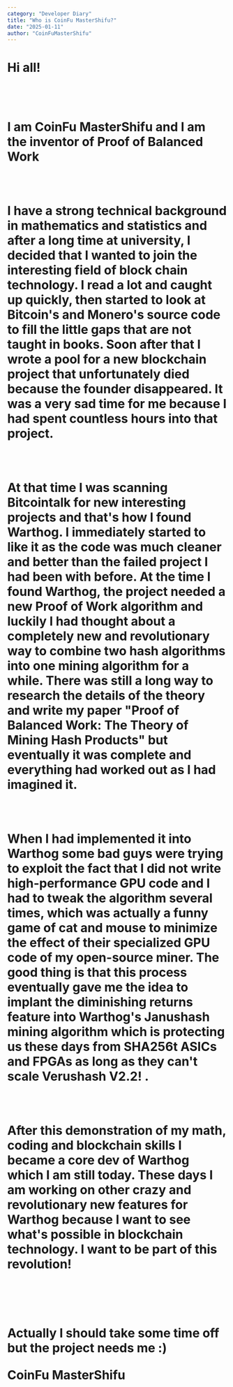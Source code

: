```yaml
---
category: "Developer Diary"
title: "Who is CoinFu MasterShifu?"
date: "2025-01-11"
author: "CoinFuMasterShifu"
---
```


<h1>Hi all!<h1>
<br>
<p>I am CoinFu MasterShifu and I am the inventor of Proof of Balanced Work</p>
<br>
<p>I have a strong technical background in mathematics and statistics and after a long time at university, I decided that I wanted to join the interesting field of block chain technology. I read a lot and caught up quickly, then started to look at Bitcoin's and Monero's source code to fill the little gaps that are not taught in books. Soon after that I wrote a pool for a new blockchain project that unfortunately died because the founder disappeared. It was a very sad time for me because I had spent countless hours into that project.</p>
<br>
<p>At that time I was scanning Bitcointalk for new interesting projects and that's how I found Warthog. I immediately started to like it as the code was much cleaner and better than the failed project I had been with before. At the time I found Warthog, the project needed a new Proof of Work algorithm and luckily I had thought about a completely new and revolutionary way to combine two hash algorithms into one mining algorithm for a while. There was still a long way to research the details of the theory and write my paper "Proof of Balanced Work: The Theory of Mining Hash Products" but eventually it was complete and everything had worked out as I had imagined it.
</p>
<br>
<p>When I had implemented it into Warthog some bad guys were trying to exploit the fact that I did not write high-performance GPU code and I had to tweak the algorithm several times, which was actually a funny game of cat and mouse to minimize the effect of their specialized GPU code of my open-source miner. The good thing is that this process eventually gave me the idea to implant the diminishing returns feature into Warthog's Janushash mining algorithm which is protecting us these days from SHA256t ASICs and FPGAs as long as they can't scale Verushash V2.2!
    .</p>
<br>
<p>After this demonstration of my math, coding and blockchain skills I became a core dev of Warthog which I am still today. These days I am working on other crazy and revolutionary new features for Warthog because I want to see what's possible in blockchain technology. I want to be part of this revolution!</p>
<br>
<br>
<p>Actually I should take some time off but the project needs me :)</p>
<p>CoinFu MasterShifu</p>
